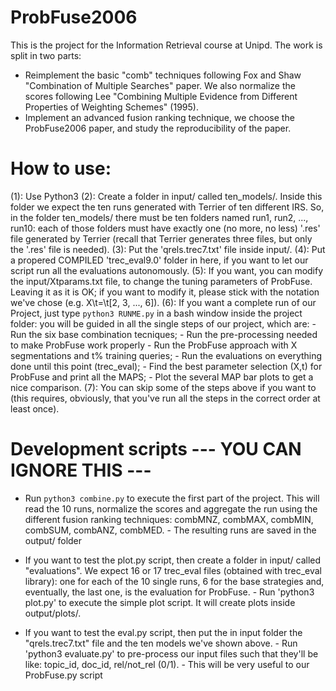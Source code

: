 # ProbFuse2006

This is the project for the Information Retrieval course at Unipd.
The work is split in two parts:
  - Reimplement the basic "comb" techniques following Fox and Shaw  "Combination of Multiple Searches" paper. We also normalize the scores following Lee "Combining Multiple Evidence from Different Properties of Weighting Schemes" (1995).
  - Implement an advanced fusion ranking technique, we choose the ProbFuse2006 paper, and study the reproducibility of the paper.

# How to use:
  (1): Use Python3
  (2): Create a folder in input/ called ten_models/.
       Inside this folder we expect the ten runs generated with Terrier of ten different IRS.
       So, in the folder ten_models/ there must be ten folders named run1, run2, ..., run10:
       each of those folders must have exactly one (no more, no less) '.res' file generated by Terrier
       (recall that Terrier generates three files, but only the '.res' file is needed).
  (3): Put the 'qrels.trec7.txt' file inside input/.
  (4): Put a propered COMPILED 'trec_eval9.0' folder in here, if you want to let our script run all the evaluations autonomously.
  (5): If you want, you can modify the input/Xtparams.txt file, to change the tuning parameters of ProbFuse.
       Leaving it as it is OK; if you want to modify it, please stick with the notation we've chose (e.g. X\t=\t[2, 3, ..., 6]).
  (6): If you want a complete run of our Project, just type `python3 RUNME.py` in a bash window inside the project folder:
       you will be guided in all the single steps of our project, which are:
         - Run the six base combination tecniques;
         - Run the pre-processing needed to make ProbFuse work properly
         - Run the ProbFuse approach with X segmentations and t% training queries;
         - Run the evaluations on everything done until this point (trec_eval);
         - Find the best parameter selection (X,t) for ProbFuse and print all the MAPS;
         - Plot the several MAP bar plots to get a nice comparison.
  (7): You can skip some of the steps above if you want to
       (this requires, obviously, that you've run all the steps in the correct order at least once).


# Development scripts --- YOU CAN IGNORE THIS ---

  - Run `python3 combine.py` to execute the first part of the project. This will read the 10 runs, normalize the scores and aggregate the run using
    the different fusion ranking techniques: combMNZ, combMAX, combMIN, combSUM, combANZ, combMED.
        - The resulting runs are saved in the output/ folder

  - If you want to test the plot.py script, then create a folder in input/ called "evaluations". We expect 16 or 17 trec_eval files (obtained with
    trec_eval library): one for each of the 10 single runs, 6 for the base strategies and, eventually, the last one, is the evaluation for ProbFuse.
        - Run 'python3 plot.py' to execute the simple plot script. It will create plots inside output/plots/.

  - If you want to test the eval.py script, then put the in input folder the "qrels.trec7.txt" file and the ten models we've shown above.
        - Run 'python3 evaluate.py' to pre-process our input files such that they'll be like: topic_id, doc_id, rel/not_rel (0/1).
        - This will be very useful to our ProbFuse.py script
